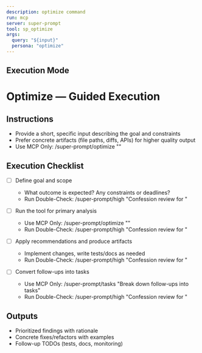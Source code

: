 ```yaml
---
description: optimize command
run: mcp
server: super-prompt
tool: sp_optimize
args:
  query: "${input}"
  persona: "optimize"
---
```


## Execution Mode

# Optimize — Guided Execution

## Instructions
- Provide a short, specific input describing the goal and constraints
- Prefer concrete artifacts (file paths, diffs, APIs) for higher quality output
- Use MCP Only: /super-prompt/optimize "<your input>"

## Execution Checklist
- [ ] Define goal and scope
  - What outcome is expected? Any constraints or deadlines?
  - Run Double-Check: /super-prompt/high "Confession review for <scope>"

- [ ] Run the tool for primary analysis
  - Use MCP Only: /super-prompt/optimize "<your input>"
  - Run Double-Check: /super-prompt/high "Confession review for <scope>"

- [ ] Apply recommendations and produce artifacts
  - Implement changes, write tests/docs as needed
  - Run Double-Check: /super-prompt/high "Confession review for <scope>"

- [ ] Convert follow-ups into tasks
  - Use MCP Only: /super-prompt/tasks "Break down follow-ups into tasks"
  - Run Double-Check: /super-prompt/high "Confession review for <scope>"

## Outputs
- Prioritized findings with rationale
- Concrete fixes/refactors with examples
- Follow-up TODOs (tests, docs, monitoring)

